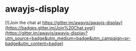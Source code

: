 awayjs-display
==============

[![Join the chat at https://gitter.im/awayjs/awayjs-display](https://badges.gitter.im/Join%20Chat.svg)](https://gitter.im/awayjs/awayjs-display?utm_source=badge&utm_medium=badge&utm_campaign=pr-badge&utm_content=badge)
